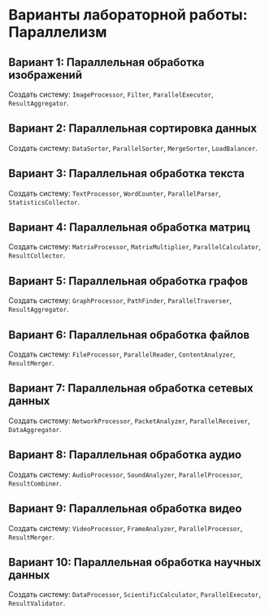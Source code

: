 # Варианты лабораторной работы: Параллелизм

## Вариант 1: Параллельная обработка изображений
Создать систему: `ImageProcessor`, `Filter`, `ParallelExecutor`, `ResultAggregator`.

## Вариант 2: Параллельная сортировка данных
Создать систему: `DataSorter`, `ParallelSorter`, `MergeSorter`, `LoadBalancer`.

## Вариант 3: Параллельная обработка текста
Создать систему: `TextProcessor`, `WordCounter`, `ParallelParser`, `StatisticsCollector`.

## Вариант 4: Параллельная обработка матриц
Создать систему: `MatrixProcessor`, `MatrixMultiplier`, `ParallelCalculator`, `ResultCollector`.

## Вариант 5: Параллельная обработка графов
Создать систему: `GraphProcessor`, `PathFinder`, `ParallelTraverser`, `ResultAggregator`.

## Вариант 6: Параллельная обработка файлов
Создать систему: `FileProcessor`, `ParallelReader`, `ContentAnalyzer`, `ResultMerger`.

## Вариант 7: Параллельная обработка сетевых данных
Создать систему: `NetworkProcessor`, `PacketAnalyzer`, `ParallelReceiver`, `DataAggregator`.

## Вариант 8: Параллельная обработка аудио
Создать систему: `AudioProcessor`, `SoundAnalyzer`, `ParallelProcessor`, `ResultCombiner`.

## Вариант 9: Параллельная обработка видео
Создать систему: `VideoProcessor`, `FrameAnalyzer`, `ParallelProcessor`, `ResultMerger`.

## Вариант 10: Параллельная обработка научных данных
Создать систему: `DataProcessor`, `ScientificCalculator`, `ParallelExecutor`, `ResultValidator`.
